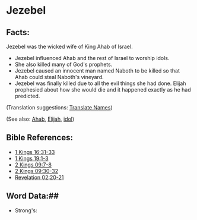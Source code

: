 # Jezebel #

## Facts: ##

Jezebel was the wicked wife of King Ahab of Israel.

* Jezebel influenced Ahab and the rest of Israel to worship idols.
* She also killed many of God's prophets.
* Jezebel caused an innocent man named Naboth to be killed so that Ahab could steal Naboth's vineyard.
* Jezebel was finally killed due to all the evil things she had done. Elijah prophesied about how she would die and it happened exactly as he had predicted.

(Translation suggestions: [Translate Names](rc://en/ta/man/translate/translate-names))

(See also: [Ahab](../other/ahab.md), [Elijah](../other/elijah.md), [idol](../other/idol.md))

## Bible References: ##

* [1 Kings 16:31-33](rc://en/tn/help/1ki/16/31)
* [1 Kings 19:1-3](rc://en/tn/help/1ki/19/01)
* [2 Kings 09:7-8](rc://en/tn/help/2ki/09/07)
* [2 Kings 09:30-32](rc://en/tn/help/2ki/09/30)
* [Revelation 02:20-21](rc://en/tn/help/rev/02/20)

## Word Data:##

* Strong's: 

